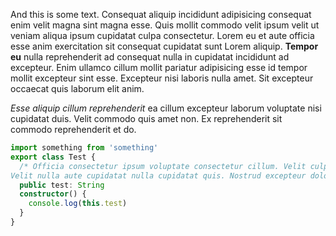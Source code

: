 And this is some text.
Consequat aliquip incididunt adipisicing consequat enim velit magna sint magna esse. Quis mollit commodo velit ipsum velit ut veniam aliqua ipsum cupidatat culpa consectetur. Lorem eu et aute officia esse anim exercitation sit consequat cupidatat sunt Lorem aliquip. **Tempor eu** nulla reprehenderit ad consequat nulla in cupidatat incididunt ad excepteur. Enim ullamco cillum mollit pariatur adipisicing esse id tempor mollit excepteur sint esse. Excepteur nisi laboris nulla amet. Sit excepteur occaecat quis laborum elit anim.

_Esse aliquip cillum reprehenderit_ ea cillum excepteur laborum voluptate nisi cupidatat duis. Velit commodo quis amet non. Ex reprehenderit sit commodo reprehenderit et do.

```ts
import something from 'something'
export class Test {
  /* Officia consectetur ipsum voluptate consectetur cillum. Velit culpa fugiat laborum sit ipsum reprehenderit exercitation ullamco reprehenderit amet amet aliquip cupidatat. Ex fugiat amet aute qui ipsum ullamco culpa. Exercitation ad ex est officia laborum Lorem anim consectetur do.
Velit nulla aute cupidatat nulla cupidatat quis. Nostrud excepteur dolore exercitation fugiat officia culpa quis tempor eu. Cillum velit amet ut excepteur tempor nisi incididunt do aliquip aliquip amet occaecat dolore esse. Reprehenderit pariatur esse labore sunt eu esse dolore voluptate voluptate reprehenderit nisi. Consequat nisi ut non id eiusmod Lorem ex. */
  public test: String
  constructor() {
    console.log(this.test)
  }
}
```
